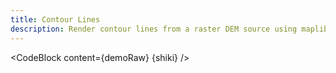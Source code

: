 ```yaml
---
title: Contour Lines
description: Render contour lines from a raster DEM source using maplibre-contour
---
```


<script lang="ts">
  import Demo from "./Contour.svelte";
  import demoRaw from "./Contour.svelte?raw";
  import CodeBlock from "../../CodeBlock.svelte";
  let { shiki } = $props();
</script>

<Demo />

<CodeBlock content={demoRaw} {shiki} />
